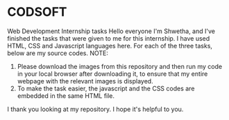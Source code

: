 # CODSOFT
Web Development Internship tasks
Hello everyone I'm Shwetha, and I've finished the tasks that were given to me for this internship. I have used HTML, CSS and Javascript languages here. For each of the three tasks, below are my source codes.
NOTE: 
1. Please download the images from this repository and then run my code in your local browser after downloading it, to ensure that my entire webpage with the relevant images is displayed.
2. To make the task easier, the javascript and the CSS codes are embedded in the same HTML file.

I thank you looking at my repository. I hope it's helpful to you.
